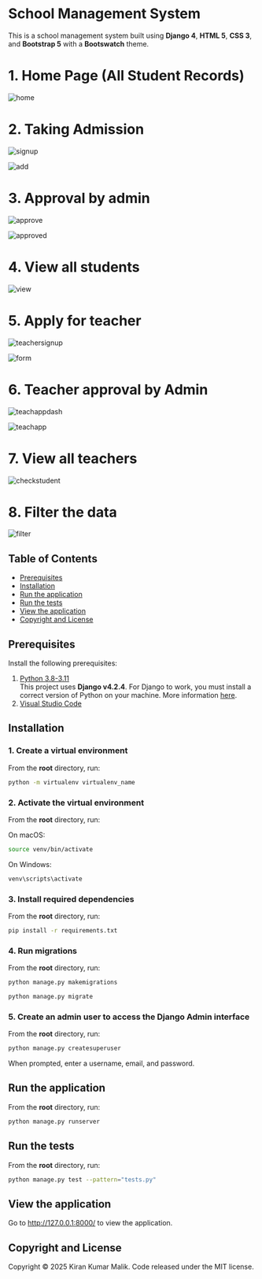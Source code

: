 # School Management System

This is a school management system built using **Django 4**, **HTML 5**, **CSS 3**, and **Bootstrap 5** with a **Bootswatch** theme.

# 1. Home Page (All Student Records)
![home](https://github.com/KiranKumarMalik/School-Management-System-using-Django/blob/e6f88d42d3a580893bf63077c5ee43ec550db709/ss/Screenshot%202025-04-01%20214939.png)

# 2. Taking Admission
![signup](https://github.com/KiranKumarMalik/School-Management-System-using-Django/blob/8451b1eca9d7da3392b53bd8add8f80afcc7a8b4/ss/Screenshot%202025-04-01%20221310.png)

![add](https://github.com/KiranKumarMalik/School-Management-System-using-Django/blob/8451b1eca9d7da3392b53bd8add8f80afcc7a8b4/ss/Screenshot%202025-04-01%20221355.png)

# 3. Approval by admin
![approve](https://github.com/KiranKumarMalik/School-Management-System-using-Django/blob/4ba32494751e3574bae15c78f3270aa39dbe0481/ss/Screenshot%202025-04-01%20215604.png)

![approved](https://github.com/KiranKumarMalik/School-Management-System-using-Django/blob/4ba32494751e3574bae15c78f3270aa39dbe0481/ss/Screenshot%202025-04-01%20215620.png)

# 4. View all students
![view](https://github.com/KiranKumarMalik/School-Management-System-using-Django/blob/4ba32494751e3574bae15c78f3270aa39dbe0481/ss/Screenshot%202025-04-01%20215646.png)

# 5. Apply for teacher
![teachersignup](https://github.com/KiranKumarMalik/School-Management-System-using-Django/blob/1f018be6d0aaf084bfc6937e10d186bce9627d96/ss/Screenshot%202025-04-01%20215955.png)

![form](https://github.com/KiranKumarMalik/School-Management-System-using-Django/blob/1f018be6d0aaf084bfc6937e10d186bce9627d96/ss/Screenshot%202025-04-01%20220101.png)

# 6. Teacher approval by Admin
![teachappdash](https://github.com/KiranKumarMalik/School-Management-System-using-Django/blob/1f018be6d0aaf084bfc6937e10d186bce9627d96/ss/Screenshot%202025-04-01%20220145.png)

![teachapp](https://github.com/KiranKumarMalik/School-Management-System-using-Django/blob/1f018be6d0aaf084bfc6937e10d186bce9627d96/ss/Screenshot%202025-04-01%20220204.png)

# 7. View all teachers
![checkstudent](https://github.com/KiranKumarMalik/Student-Management-System-CRUD-Operation-in-Django/blob/ecff906eb307f6a337aa0289882fc4bde8d72977/ss/Screenshot%202025-04-01%20120242.png)

# 8. Filter the data
![filter](https://github.com/KiranKumarMalik/Student-Management-System-CRUD-Operation-in-Django/blob/317054dcc7ff4d058f14e21ec9003ce8bfc5fc4e/ss/Screenshot%202025-04-01%20114941.png)


## Table of Contents 
- [Prerequisites](#prerequisites)
- [Installation](#installation)
- [Run the application](#run-the-application)
- [Run the tests](#run-the-tests)
- [View the application](#view-the-application)
- [Copyright and License](#copyright-and-license)

## Prerequisites

Install the following prerequisites:

1. [Python 3.8-3.11](https://www.python.org/downloads/)
<br> This project uses **Django v4.2.4**. For Django to work, you must install a correct version of Python on your machine. More information [here](https://django.readthedocs.io/en/stable/faq/install.html).
2. [Visual Studio Code](https://code.visualstudio.com/download)

## Installation

### 1. Create a virtual environment

From the **root** directory, run:

```bash
python -m virtualenv virtualenv_name
```

### 2. Activate the virtual environment

From the **root** directory, run:

On macOS:

```bash
source venv/bin/activate
```

On Windows:

```bash
venv\scripts\activate
```

### 3. Install required dependencies

From the **root** directory, run:

```bash
pip install -r requirements.txt
```

### 4. Run migrations

From the **root** directory, run:

```bash
python manage.py makemigrations
```
```bash
python manage.py migrate
```

### 5. Create an admin user to access the Django Admin interface

From the **root** directory, run:

```bash
python manage.py createsuperuser
```

When prompted, enter a username, email, and password.

## Run the application

From the **root** directory, run:

```bash
python manage.py runserver
```

## Run the tests

From the **root** directory, run:

```bash
python manage.py test --pattern="tests.py"

```

## View the application

Go to http://127.0.0.1:8000/ to view the application.

## Copyright and License

Copyright © 2025 Kiran Kumar Malik. Code released under the MIT license.

